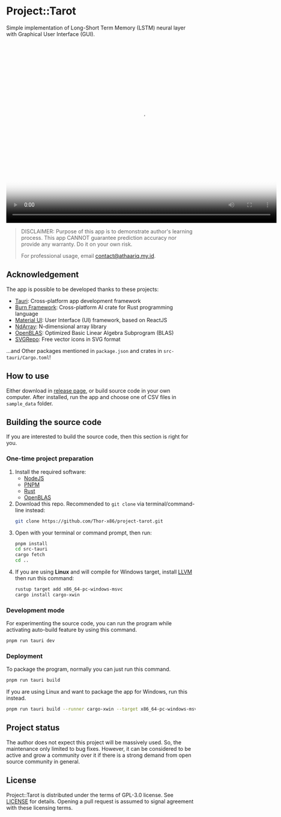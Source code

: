 # Project::Tarot

Simple implementation of Long-Short Term Memory (LSTM) neural layer with Graphical User Interface
(GUI).

<video src="resource/demo.mp4" width="720" height="480" poster="resource/screenshot.png"></video>

> DISCLAIMER: Purpose of this app is to demonstrate author's learning process. This app CANNOT
> guarantee prediction accuracy nor provide any warranty. Do it on your own risk.
>
> For professional usage, email contact@athaariq.my.id.

## Acknowledgement

The app is possible to be developed thanks to these projects:

-   [Tauri][1]: Cross-platform app development framework
-   [Burn Framework][2]: Cross-platform AI crate for Rust programming language
-   [Material UI][3]: User Interface (UI) framework, based on ReactJS
-   [NdArray][4]: N-dimensional array library
-   [OpenBLAS][5]: Optimized Basic Linear Algebra Subprogram (BLAS)
-   [SVGRepo][7]: Free vector icons in SVG format

...and Other packages mentioned in `package.json` and crates in `src-tauri/Cargo.toml`!

[1]: https://v2.tauri.app/
[2]: https://burn.dev/
[3]: https://mui.com/
[4]: https://docs.rs/ndarray/latest/ndarray/
[5]: https://github.com/OpenMathLib/OpenBLAS#readme
[7]: https://www.svgrepo.com/

## How to use

Either download in [release page][8], or build source code in your own computer. After
installed, run the app and choose one of CSV files in `sample_data` folder.

[8]: https://github.com/Thor-x86/project-tarot/releases

## Building the source code

If you are interested to build the source code, then this section is right for you.

### One-time project preparation

1. Install the required software:
    - [NodeJS](https://nodejs.org/en/download/current)
    - [PNPM](https://pnpm.io/installation)
    - [Rust](https://www.rust-lang.org/tools/install)
    - [OpenBLAS](http://www.openmathlib.org/OpenBLAS/docs/install/)
2. Download this repo. Recommended to `git clone` via terminal/command-line instead:
    ```sh
    git clone https://github.com/Thor-x86/project-tarot.git
    ```
3. Open with your terminal or command prompt, then run:
    ```sh
    pnpm install
    cd src-tauri
    cargo fetch
    cd ..
    ```
4. If you are using **Linux** and will compile for Windows target, install [LLVM][6] then run this
   command:
    ```sh
    rustup target add x86_64-pc-windows-msvc
    cargo install cargo-xwin
    ```

[6]: https://releases.llvm.org/download.html

### Development mode

For experimenting the source code, you can run the program while activating auto-build feature by
using this command.

```sh
pnpm run tauri dev
```

### Deployment

To package the program, normally you can just run this command.

```sh
pnpm run tauri build
```

If you are using Linux and want to package the app for Windows, run this instead.

```sh
pnpm run tauri build --runner cargo-xwin --target x86_64-pc-windows-msvc
```

## Project status

The author does not expect this project will be massively used. So, the maintenance only limited to
bug fixes. However, it can be considered to be active and grow a community over it if there is a
strong demand from open source community in general.

## License

Project::Tarot is distributed under the terms of GPL-3.0 license. See [LICENSE](LICENSE) for
details. Opening a pull request is assumed to signal agreement with these licensing terms.
